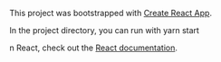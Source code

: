 This project was bootstrapped with [Create React App](https://github.com/facebook/create-react-app).



In the project directory, you can run with yarn start


n React, check out the [React documentation](https://reactjs.org/).
